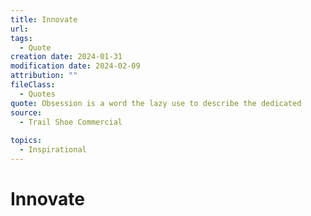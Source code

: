 ```yaml
---
title: Innovate
url: 
tags:
  - Quote
creation date: 2024-01-31
modification date: 2024-02-09
attribution: ""
fileClass:
  - Quotes
quote: Obsession is a word the lazy use to describe the dedicated
source:
  - Trail Shoe Commercial
 
topics:
  - Inspirational
---
```


# Innovate
